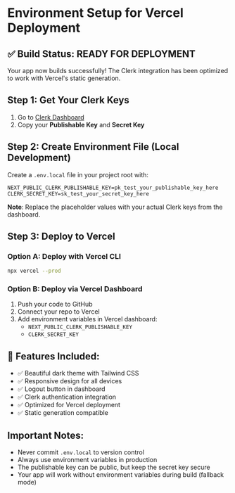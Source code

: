 # Environment Setup for Vercel Deployment

## ✅ Build Status: READY FOR DEPLOYMENT

Your app now builds successfully! The Clerk integration has been optimized to work with Vercel's static generation.

## Step 1: Get Your Clerk Keys

1. Go to [Clerk Dashboard](https://dashboard.clerk.com/last-active?path=api-keys)
2. Copy your **Publishable Key** and **Secret Key**

## Step 2: Create Environment File (Local Development)

Create a `.env.local` file in your project root with:

```env
NEXT_PUBLIC_CLERK_PUBLISHABLE_KEY=pk_test_your_publishable_key_here
CLERK_SECRET_KEY=sk_test_your_secret_key_here
```

**Note**: Replace the placeholder values with your actual Clerk keys from the dashboard.

## Step 3: Deploy to Vercel

### Option A: Deploy with Vercel CLI
```bash
npx vercel --prod
```

### Option B: Deploy via Vercel Dashboard
1. Push your code to GitHub
2. Connect your repo to Vercel
3. Add environment variables in Vercel dashboard:
   - `NEXT_PUBLIC_CLERK_PUBLISHABLE_KEY`
   - `CLERK_SECRET_KEY`

## 🎉 Features Included:
- ✅ Beautiful dark theme with Tailwind CSS
- ✅ Responsive design for all devices
- ✅ Logout button in dashboard
- ✅ Clerk authentication integration
- ✅ Optimized for Vercel deployment
- ✅ Static generation compatible

## Important Notes:
- Never commit `.env.local` to version control
- Always use environment variables in production
- The publishable key can be public, but keep the secret key secure
- Your app will work without environment variables during build (fallback mode)
